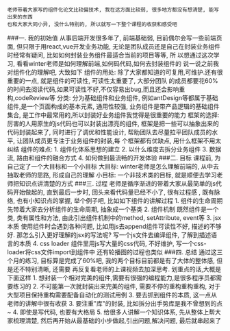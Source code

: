     老师带着大家写的组件化论文比较偏技术, 我在这方面比较弱, 很多地方都没有想清楚, 能写出来的东西
    也和大家大同小异, 没什么特别的, 所以就写一下整个课程的收获和感受吧
###一. 我的初始值
    从事后端开发很多年了, 前端基础弱, 目前偶尔会写一些前端页面, 但只限于用react,vue开发业务功能, 
    无论是团队成员还是自己在封装业务组件时经常有疑问, 比如如何封装业务组件最适合当前的项目等等, 所
    以想通过这次学习, 看看winter老师是如何理解前端,如何码代码,如何去封装组件的
    说一说之前我对组件化的理解吧, 大致如下
    组件的用处: 
       除了大家都知道的可复用,可维护.还有很重要的一点, 就是组件的可读性, 可读性太重要了, 大部分团队
       的成员都要花60%的时间去阅读代码,如果可读性不好,不仅容易出bug,而且还会影响重构,codeReview等
    分类: 
       分为基础组件和业务组件, 例如antDesign等都属于基础组件,是一个页面构成的基本元素, 通用性较强,
    业务组件是带产品逻辑的基础组件集合, 是工作中最常用的,所以封装好业务组件我觉得是很重要的能力
    框架的选择:
       厉害的人用原生的js代码也可以封装出漂亮的组件, 框架是把一些可以抽象出来的代码封装起来了,
    同时进行了调优和性能设计, 帮助团队去尽量拉平团队成员的水平, 让团队成员更专注于业务组件的封装,每
    个框架都有优缺点, 用什么框架不用太纠结
    组件的难点:
       1. 组件化体系思想的建立
       2. 以什么维度去拆分业务组件
       3. 数据流, 路由和组件的融合方式
       4. 如何做到最流畅的开发体验
###二. 目标
    课程前, 为自己定了一个大目标和一个小目标
    大目标: winter老师是怎么理解前端的, 从中去抽取老师的思路, 形成自己的理解
    小目标: 一个非技术类的目标, 就是顺便去学习老师把知识点讲清楚的方式
###三. 过程
    老师是循序渐进的带着大家从最简单的js代码开始做起的, 直到最后一步时, 回头来看代码量已经不小了, 很有过程感
    , 既有脉络, 也有小知识点的掌握, 举个例子吧, 比如如下组件的讲解过程
    1. 组件的生命周期
    先带着大家去分析组件的生命周期, 抽象成一个基类
    2. 组件机制
    既然组件是一个类, 类有属性和方法, 由此引出组件机制中的method, setAttribute, event等
    3. jsx本质
    使用组件时会遇到各种问题, 比如用js去append组件可读性不好, 描述的不够好. 那怎么引入更好理解的jsx的写法呢?
    写一个js文件去编译组件, 了解到描述语言的本质
    4. css loader
    组件里用js写大量的css代码, 不好维护, 写一个css-loader将css文件import到组件中
    还有轮播图的过程也类似
###四. 总结
    通过这三个月的练习, 目标算是完成了60%吧, 我的两个目标目前都是有了大体的整体感, 但是还不特别清晰, 还需要
    再反复看老师的上课视频去加深思考. 划重点的话,大概是下面这样
    1. 想封装一个相对完美的组件,需要有很强的编程能力,是很多程序员都需要练习的
    2. 不可能第一次就封装出来完美的组件, 需要不停的重构重构重构, 对于大型项目保持重构需要配备自动化的测试用例
    3. 要去抓到组件的本质, 这一点从老师的讲解中很有收获
    3. 要注重"库"的封装, 比如拆分出手势库是我不曾想到的点~
    4. 即使是写代码, 也要有大格局
    5. 给很多人讲解一个知识体系, 先从整体上帮大家梳理清楚, 然后再开始从最基础的小步做起,引出问题,解决问题,
    最后就串起来了

